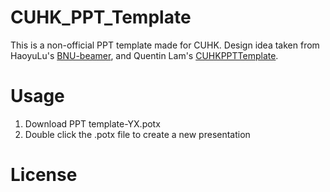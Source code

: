# CUHK_PPT_Template
This is a non-official PPT template made for CUHK.
Design idea taken from HaoyuLu's [BNU-beamer](https://github.com/HaoyuLu1022/BNU-beamer), and Quentin Lam's [CUHKPPTTemplate](https://github.com/quentinlampsy/CUHKPPTTemplate).

# Usage
1. Download PPT template-YX.potx
2. Double click the .potx file to create a new presentation

# License
